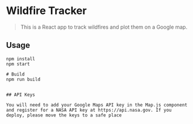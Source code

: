 # Wildfire Tracker

> This is a React app to track wildfires and plot them on a Google map.

## Usage

```
npm install
npm start

# Build
npm run build


## API Keys

You will need to add your Google Maps API key in the Map.js component and register for a NASA API key at https://api.nasa.gov. If you deploy, please move the keys to a safe place
